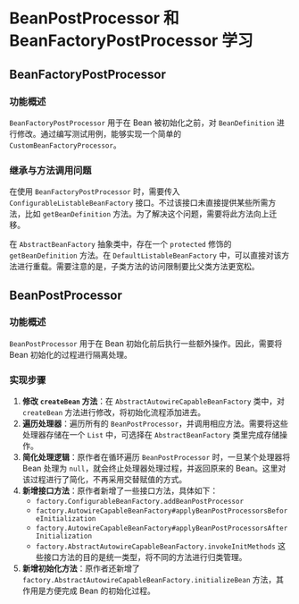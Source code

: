 # BeanPostProcessor 和 BeanFactoryPostProcessor 学习

## BeanFactoryPostProcessor
### 功能概述
`BeanFactoryPostProcessor` 用于在 Bean 被初始化之前，对 `BeanDefinition` 进行修改。通过编写测试用例，能够实现一个简单的 `CustomBeanFactoryProcessor`。

### 继承与方法调用问题
在使用 `BeanFactoryPostProcessor` 时，需要传入 `ConfigurableListableBeanFactory` 接口。不过该接口未直接提供某些所需方法，比如 `getBeanDefinition` 方法。为了解决这个问题，需要将此方法向上迁移。

在 `AbstractBeanFactory` 抽象类中，存在一个 `protected` 修饰的 `getBeanDefinition` 方法。在 `DefaultListableBeanFactory` 中，可以直接对该方法进行重载。需要注意的是，子类方法的访问限制要比父类方法更宽松。

## BeanPostProcessor
### 功能概述
`BeanPostProcessor` 用于在 Bean 初始化前后执行一些额外操作。因此，需要将 Bean 初始化的过程进行隔离处理。

### 实现步骤
1. **修改 `createBean` 方法**：在 `AbstractAutowireCapableBeanFactory` 类中，对 `createBean` 方法进行修改，将初始化流程添加进去。
2. **遍历处理器**：遍历所有的 `BeanPostProcessor`，并调用相应方法。需要将这些处理器存储在一个 `List` 中，可选择在 `AbstractBeanFactory` 类里完成存储操作。
3. **简化处理逻辑**：原作者在循环遍历 `BeanPostProcessor` 时，一旦某个处理器将 Bean 处理为 `null`，就会终止处理器处理过程，并返回原来的 Bean。这里对该过程进行了简化，不再采用交替赋值的方式。
4. **新增接口方法**：原作者新增了一些接口方法，具体如下：
    - `factory.ConfigurableBeanFactory.addBeanPostProcessor`
    - `factory.AutowireCapableBeanFactory#applyBeanPostProcessorsBeforeInitialization`
    - `factory.AutowireCapableBeanFactory#applyBeanPostProcessorsAfterInitialization`
    - `factory.AbstractAutowireCapableBeanFactory.invokeInitMethods`
      这些接口方法的目的是统一类型，将不同的方法进行归类管理。
5. **新增初始化方法**：原作者还新增了 `factory.AbstractAutowireCapableBeanFactory.initializeBean` 方法，其作用是方便完成 Bean 的初始化过程。 